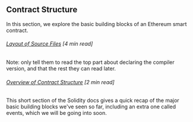 ## Contract Structure

In this section, we explore the basic building blocks of an Ethereum smart contract.

###### [Layout of Source Files](https://solidity.readthedocs.io/en/develop/layout-of-source-files.html#version-pragma) \[4 min read\]

Note: only tell them to read the top part about declaring the compiler version, and that the rest they can read later.

###### [Overview of Contract Structure](https://solidity.readthedocs.io/en/develop/structure-of-a-contract.html) \[2 min read\]

This short section of the Solidity docs gives a quick recap of the major basic building blocks we've seen so far, including an extra one called events, which we will be going into soon.

